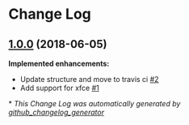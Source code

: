 # Change Log

## [1.0.0](https://github.com/codenamephp/chef.cookbook.gui/tree/1.0.0) (2018-06-05)
**Implemented enhancements:**

- Update structure and move to travis ci [\#2](https://github.com/codenamephp/chef.cookbook.gui/issues/2)
- Add support for xfce [\#1](https://github.com/codenamephp/chef.cookbook.gui/issues/1)



\* *This Change Log was automatically generated by [github_changelog_generator](https://github.com/skywinder/Github-Changelog-Generator)*